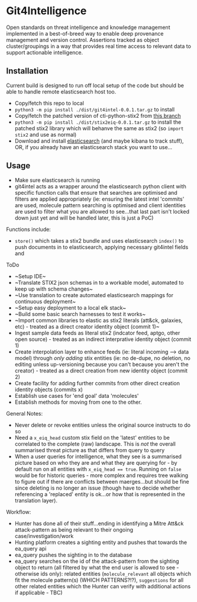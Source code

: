 # Git4Intelligence

Open standards on threat intelligence and knowledge management implemented in a best-of-breed way to enable deep provenance management and version control. Assertions tracked as object cluster/groupings in a way that provides real time access to relevant data to support actionable intelligence.

## Installation

Current build is designed to run off local setup of the code but should be able to handle remote elasticsearch host too.

* Copy/fetch this repo to local
* `python3 -m pip install ./dist/git4intel-0.0.1.tar.gz` to install
* Copy/fetch the patched version of cti-python-stix2 from [this branch](https://github.com/eclecticiq/cti-python-stix2)
* `python3 -m pip install ./dist/stix2eiq-0.0.1.tar.gz` to install the patched stix2 library which will behanve the same as stix2 (so `import stix2` and use as normal)
* Download and install [elasticsearch](https://www.elastic.co/guide/en/elasticsearch/reference/current/install-elasticsearch.html) (and maybe kibana to track stuff), OR, if you already have an elasticsearch stack you want to use...

## Usage

* Make sure elasticsearch is running
* git4intel acts as a wrapper around the elasticsearch python client with specific function calls that ensure that searches are optimised and filters are applied appropriately (ie: ensuring the latest intel 'commits' are used, molecule pattern searching is optimised and client identities are used to filter what you are allowed to see...that last part isn't locked down just yet and will be handled later, this is just a PoC)

Functions include:
* `store()` which takes a stix2 bundle and uses elasticsearch `index()` to push documents in to elasticsearch, applying necessary git4intel fields and 


ToDo
* ~Setup IDE~
* ~Translate STIX2 json schemas in to a workable model, automated to keep up with schema changes~
* ~Use translation to create automated elasticsearch mappings for continuous deployment~
* ~Setup easy deployment to a local elk stack~
* ~Build some basic search harnesses to test it works~
* ~Import common libraries to elastic as stix2 literals (att&ck, galaxies, etc) - treated as a direct creator identity object (commit 1)~
* Ingest sample data feeds as literal stix2 (indcator feed, aptgo, other open source) - treated as an indirect interprative identity object (commit 1)
* Create interpolation layer to enhance feeds (ie: literal incoming --> data model) through _only adding_ stix entities (ie: no de-dupe, no deletion, no editing unless up-versioning because you can't because you aren't the creator) - treated as a direct creation from new identity object (commit 2)
* Create facility for adding further commits from other direct creation identity objects (commits x)
* Establish use cases for 'end goal' data 'molecules'
* Establish methods for moving from one to the other.

General Notes:
* Never delete or revoke entities unless the original source instructs to do so
* Need a `x_eiq_head` custom stix field on the 'latest' entities to be correlated to the complete (raw) landscape. This is _not_ the overall summarised threat picture as that differs from query to query
* When a user queries for intelligence, what they see is a summarised picture based on who they are and what they are querying for - by default run on all entities with `x_eiq_head == true`. Running on `false` would be for historic queries - more complex and requires tree walking to figure out if there are conflicts between maerges...but should be fine since deleting is no longer an issue (though have to decide whether referencing a 'replaced' entity is ok...or how that is represented in the translation layer).

Workflow:
* Hunter has done all of their stuff...ending in identifying a Mitre Att&ck attack-pattern as being relevant to their ongoing case/investigation/work
* Hunting platform creates a sighting entity and pushes that towards the ea_query api
* ea_query pushes the sighting in to the database
* ea_query searches on the id of the attack-pattern from the sighting object to return (all filtered by what the end user is allowed to see - otherwise ids only):  related entities (`molecule_relevant` all objects which fit the molecule pattern(s) (WHICH PATTERNS?!?), `suggestions` for all other related entities which the Hunter can verify with additional actions if applicable - TBC)